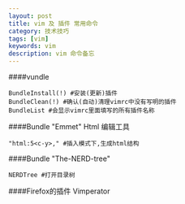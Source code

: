 ```yaml
---
layout: post
title: vim 及 插件 常用命令 
category: 技术技巧 
tags: [vim]
keywords: vim
description: vim 命令备忘 
---
```


####vundle

    BundleInstall(!) #安装(更新)插件
    BundleClean(!) #确认(自动)清理vimrc中没有写明的插件
    BundleList #会显示vimrc里面填写的所有插件名称 

####Bundle "Emmet" Html 编辑工具

    "html:5<c-y>," #插入模式下,生成html结构

####Bundle "The-NERD-tree"

    NERDTree #打开目录树

####Firefox的插件 Vimperator

    
